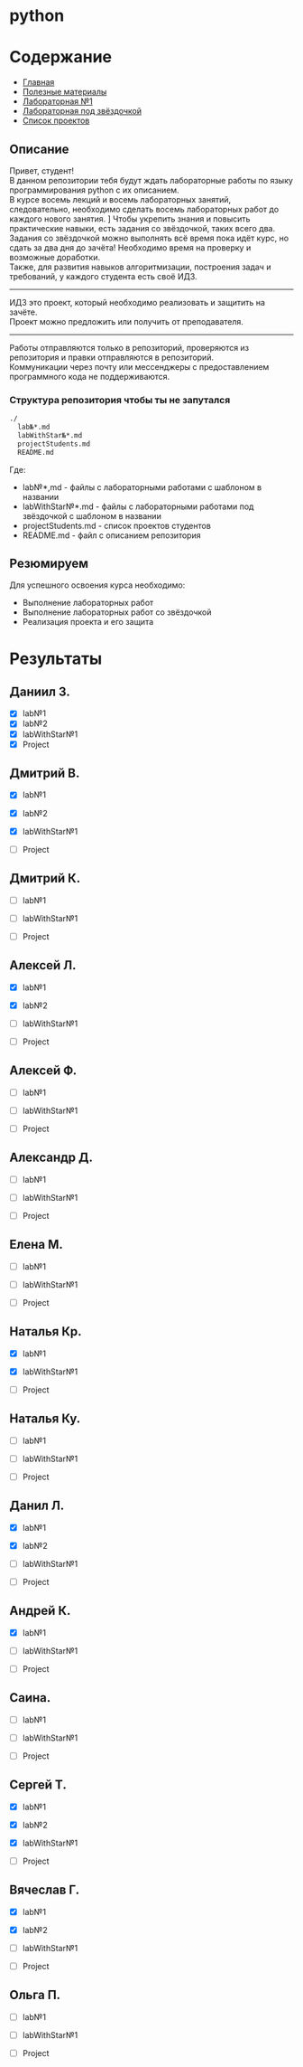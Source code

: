 # python


# Содержание
* [Главная](https://github.com/Ravino/itmo_blind-programming__python/blob/main/README.md)
* [Полезные материалы](https://github.com/Ravino/itmo_blind-programming__python/blob/main/sources.md)
* [Лабораторная №1](https://github.com/Ravino/itmo_blind-programming__python/blob/main/lab1.md)
* [Лабораторная под звёздочкой](https://github.com/Ravino/itmo_blind-programming__python/blob/main/labWithStar1.md)
* [Список проектов](https://github.com/Ravino/itmo_blind-programming__python/blob/main/projectStudents.md)


## Описание
Привет, студент!\
В данном репозитории тебя будут ждать лабораторные работы по языку программирования python с их описанием. \
В курсе восемь лекций и восемь лабораторных занятий, следовательно, необходимо сделать восемь лабораторных работ до каждого нового занятия. ]
Чтобы укрепить знания и повысить практические навыки, есть задания со звёздочкой, таких всего два. \
Задания со звёздочкой можно выполнять всё время пока идёт курс, но сдать за два дня до зачёта! Необходимо время на проверку и возможные доработки. \
Также, для развития навыков алгоритмизации, построения задач и требований, у каждого студента есть своё ИДЗ.

***
ИДЗ это проект, который необходимо реализовать и защитить на зачёте. \
Проект можно предложить или получить от преподавателя.

***
Работы отправляются только в репозиторий, проверяются из репозитория и правки отправляются в репозиторий. \
Коммуникации через почту или мессенджеры с предоставлением программного кода не поддерживаются.

### Структура репозитория чтобы ты не запутался
```bash
./
  lab№*.md
  labWithStar№*.md
  projectStudents.md
  README.md
```
Где:

* lab№\*,md - файлы с лабораторными работами с шаблоном в названии
* labWithStar№\*.md - файлы с лабораторными работами под звёздочкой с шаблоном в названии
* projectStudents.md - список проектов студентов
* README.md - файл с описанием репозитория


## Резюмируем
Для успешного освоения курса необходимо:

* Выполнение лабораторных работ
* Выполнение лабораторных работ со звёздочкой
* Реализация проекта и его защита


# Результаты
## Даниил З.
- [x] lab№1
- [x] lab№2
- [x] labWithStar№1
- [x] Project

## Дмитрий В.
- [x] lab№1
- [x] lab№2
- [x] labWithStar№1
- [ ] Project


## Дмитрий К.
- [ ] lab№1
- [ ] labWithStar№1
- [ ] Project


## Алексей Л.
- [x] lab№1
- [x] lab№2
- [ ] labWithStar№1
- [ ] Project


## Алексей Ф.
- [ ] lab№1
- [ ] labWithStar№1
- [ ] Project


## Александр Д.
- [ ] lab№1
- [ ] labWithStar№1
- [ ] Project


## Елена М.
- [ ] lab№1
- [ ] labWithStar№1
- [ ] Project


## Наталья Кр.
- [x] lab№1
- [x] labWithStar№1
- [ ] Project


## Наталья Ку.
- [ ] lab№1
- [ ] labWithStar№1
- [ ] Project


## Данил Л.
- [x] lab№1
- [x] lab№2
- [ ] labWithStar№1
- [ ] Project


## Андрей К.
- [x] lab№1
- [ ] labWithStar№1
- [ ] Project


## Саина.
- [ ] lab№1
- [ ] labWithStar№1
- [ ] Project


## Сергей Т.
- [x] lab№1
- [x] lab№2
- [x] labWithStar№1
- [ ] Project


## Вячеслав Г.
- [x] lab№1
- [x] lab№2
- [ ] labWithStar№1
- [ ] Project


## Ольга П.
- [ ] lab№1
- [ ] labWithStar№1
- [ ] Project



